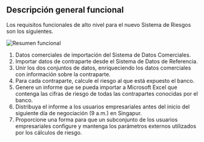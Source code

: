 ## Descripción general funcional

Los requisitos funcionales de alto nivel para el nuevo Sistema de Riesgos son los siguientes.

![Resumen funcional](images/functional-overview.png)

1. Datos comerciales de importación del Sistema de Datos Comerciales.
2. Importar datos de contraparte desde el Sistema de Datos de Referencia.
3. Unir los dos conjuntos de datos, enriqueciendo los datos comerciales con información sobre la contraparte.
4. Para cada contraparte, calcule el riesgo al que está expuesto el banco.
5. Genere un informe que se pueda importar a Microsoft Excel que contenga las cifras de riesgo de todas las contrapartes conocidas por el banco.
6. Distribuya el informe a los usuarios empresariales antes del inicio del siguiente día de negociación (9 a.m.) en Singapur.
7. Proporcione una forma para que un subconjunto de los usuarios empresariales configure y mantenga los parámetros externos utilizados por los cálculos de riesgo.
